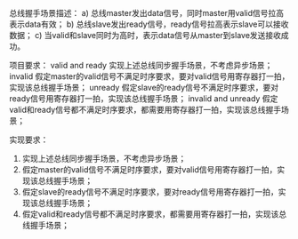 总线握手场景描述：
a) 总线master发出data信号，同时master用valid信号拉高表示data有效；
b) 总线slave发出ready信号，ready信号拉高表示slave可以接收数据；
c) 当valid和slave同时为高时，表示data信号从master到slave发送接收成功。

项目要求：
valid and ready 实现上述总线同步握手场景，不考虑异步场景；
invalid 假定master的valid信号不满足时序要求，要对valid信号用寄存器打一拍，实现该总线握手场景；
unready 假定slave的ready信号不满足时序要求，要对ready信号用寄存器打一拍，实现该总线握手场景；
invalid and unready 假定valid和ready信号都不满足时序要求，都需要用寄存器打一拍，实现该总线握手场景；

实现要求：
1) 实现上述总线同步握手场景，不考虑异步场景；
2) 假定master的valid信号不满足时序要求，要对valid信号用寄存器打一拍，实现该总线握手场景；
3) 假定slave的ready信号不满足时序要求，要对ready信号用寄存器打一拍，实现该总线握手场景；
4) 假定valid和ready信号都不满足时序要求，都需要用寄存器打一拍，实现该总线握手场景；
